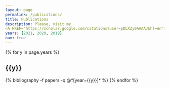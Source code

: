 ```yaml
---
layout: page
permalink: /publications/
title: Publications
description: Please, visit my 
<A HREF="https://scholar.google.com/citations?user=pDLXZy0AAAAJ&hl=en"> Google Scholar</A> page to see the full list.
years: [2021, 2020, 2019]
nav: true
---
```


<div class="publications">

{% for y in page.years %}
  <h2 class="year">{{y}}</h2>
  {% bibliography -f papers -q @*[year={{y}}]* %}
{% endfor %}

</div>


<!-- <a href="https://scholar.google.com/citations?user=pDLXZy0AAAAJ&hl=en" target="_top">Google Scholar</a>  -->